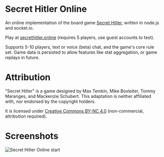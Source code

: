 # Secret Hitler Online
An online implementation of the board game [Secret Hitler](http://secrethitler.com), written in node.js and socket.io.

Play at [secrethitler.online](https://secrethitler.online) (requires 5 players, use guest accounts to test).

Supports 5-10 players, text or voice (beta) chat, and the game's core rule set. Game data is persisted to allow features like stat aggregation, or game replays in future.

# Attribution
"Secret Hitler" is a game designed by Max Temkin, Mike Boxleiter, Tommy Maranges, and Mackenzie Schubert. This adaptation is neither affiliated with, nor endorsed by the copyright holders.

It is licensed under [Creative Commons BY-NC 4.0](https://creativecommons.org/licenses/by-nc/4.0/) (non-commercial, attribution required).

# Screenshots
![Secret Hitler Online start](http://i.imgur.com/QJ1kEXS.png)
